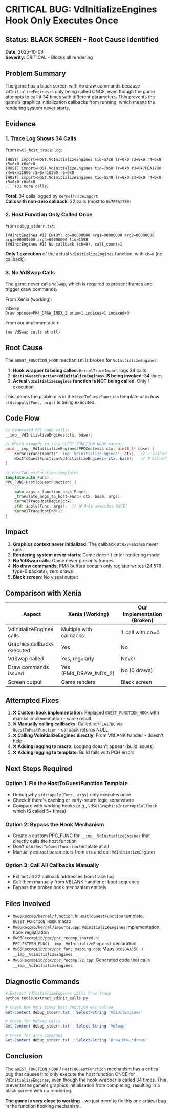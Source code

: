 # CRITICAL BUG: VdInitializeEngines Hook Only Executes Once

## Status: BLACK SCREEN - Root Cause Identified

**Date**: 2025-10-09  
**Severity**: CRITICAL - Blocks all rendering

## Problem Summary

The game has a black screen with no draw commands because `VdInitializeEngines` is only being called ONCE, even though the game attempts to call it 34 times with different parameters. This prevents the game's graphics initialization callbacks from running, which means the rendering system never starts.

## Evidence

### 1. Trace Log Shows 34 Calls
From `mw05_host_trace.log`:
```
[HOST] import=HOST.VdInitializeEngines tid=a7c8 lr=0x0 r3=0x0 r4=0x0 r5=0x0 r6=0x0
[HOST] import=HOST.VdInitializeEngines tid=7958 lr=0x0 r3=0x7FEA17B0 r4=0x411800 r5=0x410200 r6=0x0
[HOST] import=HOST.VdInitializeEngines tid=b140 lr=0x0 r3=0x0 r4=0x0 r5=0x0 r6=0x0
... (31 more calls)
```

**Total**: 34 calls logged by `KernelTraceImport`  
**Calls with non-zero callback**: 22 calls (most to `0x7FEA17B0`)

### 2. Host Function Only Called Once
From `debug_stderr.txt`:
```
[VdInitEngines #1] ENTRY: cb=00000000 arg1=00000000 arg2=00000000 arg3=00000000 arg4=00000000 tid=1598
[VdInitEngines #1] No callback (cb=0), call_count=1
```

**Only 1 execution** of the actual `VdInitializeEngines` function, with `cb=0` (no callback).

### 3. No VdSwap Calls
The game never calls `VdSwap`, which is required to present frames and trigger draw commands.

From Xenia (working):
```
VdSwap
Draw opcode=PM4_DRAW_INDX_2 prim=1 indices=1 indexed=0
```

From our implementation:
```
(no VdSwap calls at all)
```

## Root Cause

The `GUEST_FUNCTION_HOOK` mechanism is broken for `VdInitializeEngines`:

1. **Hook wrapper IS being called**: `KernelTraceImport` logs 34 calls
2. **`HostToGuestFunction<VdInitializeEngines>` IS being invoked**: 34 times
3. **Actual `VdInitializeEngines` function is NOT being called**: Only 1 execution

This means the problem is in the `HostToGuestFunction` template or in how `std::apply(Func, args)` is being executed.

## Code Flow

```cpp
// Generated PPC code calls:
__imp__VdInitializeEngines(ctx, base);

// Which expands to (via GUEST_FUNCTION_HOOK macro):
void __imp__VdInitializeEngines(PPCContext& ctx, uint8_t* base) {
    KernelTraceImport("__imp__VdInitializeEngines", ctx);  // ✅ Called 34 times
    HostToGuestFunction<VdInitializeEngines>(ctx, base);   // ❓ Called 34 times but...
}

// HostToGuestFunction template:
template<auto Func>
PPC_FUNC(HostToGuestFunction) {
    // ...
    auto args = function_args(Func);
    _translate_args_to_host<Func>(ctx, base, args);
    KernelTraceHostBegin(ctx);
    std::apply(Func, args);  // ❌ Only executes ONCE!
    KernelTraceHostEnd();
}
```

## Impact

1. **Graphics context never initialized**: The callback at `0x7FEA17B0` never runs
2. **Rendering system never starts**: Game doesn't enter rendering mode
3. **No VdSwap calls**: Game never presents frames
4. **No draw commands**: PM4 buffers contain only register writes (24,576 type-0 packets), zero draws
5. **Black screen**: No visual output

## Comparison with Xenia

| Aspect | Xenia (Working) | Our Implementation (Broken) |
|--------|----------------|----------------------------|
| VdInitializeEngines calls | Multiple with callbacks | 1 call with cb=0 |
| Graphics callbacks executed | Yes | No |
| VdSwap called | Yes, regularly | Never |
| Draw commands issued | Yes (PM4_DRAW_INDX_2) | No (0 draws) |
| Screen output | Game renders | Black screen |

## Attempted Fixes

1. ❌ **Custom hook implementation**: Replaced `GUEST_FUNCTION_HOOK` with manual implementation - same result
2. ❌ **Manually calling callbacks**: Called `0x7FEA17B0` via `GuestToHostFunction` - callback returns NULL
3. ❌ **Calling VdInitializeEngines directly**: From VBLANK handler - doesn't help
4. ❌ **Adding logging to macro**: Logging doesn't appear (build issues)
5. ❌ **Adding logging to template**: Build fails with PCH errors

## Next Steps Required

### Option 1: Fix the HostToGuestFunction Template
- Debug why `std::apply(Func, args)` only executes once
- Check if there's caching or early-return logic somewhere
- Compare with working hooks (e.g., `VdSetGraphicsInterruptCallback` which IS called 5+ times)

### Option 2: Bypass the Hook Mechanism
- Create a custom PPC_FUNC for `__imp__VdInitializeEngines` that directly calls the host function
- Don't use `HostToGuestFunction` template at all
- Manually extract parameters from `ctx` and call `VdInitializeEngines`

### Option 3: Call All Callbacks Manually
- Extract all 22 callback addresses from trace log
- Call them manually from VBLANK handler or boot sequence
- Bypass the broken hook mechanism entirely

## Files Involved

- `Mw05Recomp/kernel/function.h`: `HostToGuestFunction` template, `GUEST_FUNCTION_HOOK` macro
- `Mw05Recomp/kernel/imports.cpp`: `VdInitializeEngines` implementation, hook registration
- `Mw05RecompLib/ppc/ppc_recomp_shared.h`: `PPC_EXTERN_FUNC(__imp__VdInitializeEngines)` declaration
- `Mw05RecompLib/ppc/ppc_func_mapping.cpp`: Maps `0x828AA15C` → `__imp__VdInitializeEngines`
- `Mw05RecompLib/ppc/ppc_recomp.72.cpp`: Generated code that calls `__imp__VdInitializeEngines`

## Diagnostic Commands

```powershell
# Extract VdInitializeEngines calls from trace
python tools/extract_vdinit_calls.py

# Check how many times host function was called
Get-Content debug_stderr.txt | Select-String 'VdInitEngines'

# Check for VdSwap calls
Get-Content debug_stderr.txt | Select-String 'VdSwap'

# Check for draw commands
Get-Content debug_stderr.txt | Select-String 'Draw|PM4.*draws'
```

## Conclusion

The `GUEST_FUNCTION_HOOK` / `HostToGuestFunction` mechanism has a critical bug that causes it to only execute the host function ONCE for `VdInitializeEngines`, even though the hook wrapper is called 34 times. This prevents the game's graphics initialization from completing, resulting in a black screen with no rendering.

**The game is very close to working** - we just need to fix this one critical bug in the function hooking mechanism.


